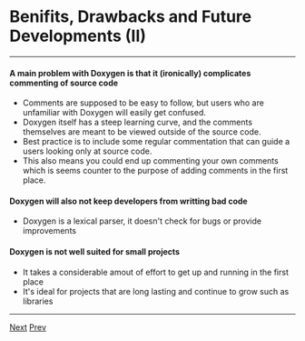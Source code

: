 # Benifits, Drawbacks and Future Developments (II)

***
#### A main problem with Doxygen is that it (ironically) complicates commenting of source code
* Comments are supposed to be easy to follow, but users who are unfamiliar with Doxygen will easily get confused.
* Doxygen itself has a steep learning curve, and the comments themselves are meant to be viewed outside of the source code.
* Best practice is to include some regular commentation that can guide a users looking only at source code.
* This also means you could end up commenting your own comments which is seems counter to the purpose of adding comments in the first place.

#### Doxygen will also not keep developers from writting bad code
* Doxygen is a lexical parser, it doesn't check for bugs or provide improvements

#### Doxygen is not well suited for small projects
* It takes a considerable amout of effort to get up and running in the first place
* It's ideal for projects that are long lasting and continue to grow such as libraries


***

[Next](https://github.com/AustinCerny/CSCI582_Presentation3/blob/master/slide23.md)
[Prev](https://github.com/AustinCerny/CSCI582_Presentation3/blob/master/slide21.md)
